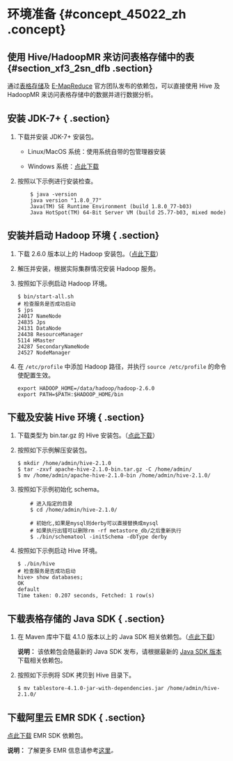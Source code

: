 # 环境准备 {#concept_45022_zh .concept}

## 使用 Hive/HadoopMR 来访问表格存储中的表 {#section_xf3_2sn_dfb .section}

通过[表格存储](https://www.alibabacloud.com/product/table-store)及 [E-MapReduce](https://www.alibabacloud.com/product/e-mapreduce) 官方团队发布的依赖包，可以直接使用 Hive 及 HadoopMR 来访问表格存储中的数据并进行数据分析。

## 安装 JDK-7+ { .section}

1.  下载并安装 JDK-7+ 安装包。
    -   Linux/MacOS 系统：使用系统自带的包管理器安装

    -   Windows 系统：[点此下载](http://www.oracle.com/technetwork/java/javase/downloads/jdk8-downloads-2133151.html) 

2.  按照以下示例进行安装检查。

    ```
    	$ java -version
    	java version "1.8.0_77"
    	Java(TM) SE Runtime Environment (build 1.8.0_77-b03)
    	Java HotSpot(TM) 64-Bit Server VM (build 25.77-b03, mixed mode)
    
    ```


## 安装并启动 Hadoop 环境 { .section}

1.  下载 2.6.0 版本以上的 Hadoop 安装包。（[点此下载](http://mirrors.cnnic.cn/apache/hadoop/common/)）
2.  解压并安装，根据实际集群情况安装 Hadoop 服务。
3.  按照如下示例启动 Hadoop 环境。

    ```
    $ bin/start-all.sh
    # 检查服务是否成功启动
    $ jps
    24017 NameNode
    24835 Jps
    24131 DataNode
    24438 ResourceManager
    5114 HMaster
    24287 SecondaryNameNode
    24527 NodeManager
    
    ```

4.  在 `/etc/profile` 中添加 Hadoop 路径，并执行 `source /etc/profile` 的命令使配置生效。

    ```
    export HADOOP_HOME=/data/hadoop/hadoop-2.6.0
    export PATH=$PATH:$HADOOP_HOME/bin
    
    ```


## 下载及安装 Hive 环境 { .section}

1.  下载类型为 bin.tar.gz 的 Hive 安装包。（[点此下载](https://hive.apache.org/downloads.html)）
2.  按照如下示例解压安装包。

    ```
    $ mkdir /home/admin/hive-2.1.0
    $ tar -zxvf apache-hive-2.1.0-bin.tar.gz -C /home/admin/
    $ mv /home/admin/apache-hive-2.1.0-bin /home/admin/hive-2.1.0/
    
    ```

3.  按照如下示例初始化 schema。

    ```
    	# 进入指定的目录
    	$ cd /home/admin/hive-2.1.0/
    
    	# 初始化,如果是mysql则derby可以直接替换成mysql
    	# 如果执行出错可以删除rm -rf metastore_db/之后重新执行
    	$ ./bin/schematool -initSchema -dbType derby
    
    ```

4.  按照如下示例启动 Hive 环境。

    ```
    $ ./bin/hive
    # 检查服务是否成功启动
    hive> show databases;
    OK
    default
    Time taken: 0.207 seconds, Fetched: 1 row(s)
    
    ```


## 下载表格存储的 Java SDK { .section}

1.  在 Maven 库中下载 4.1.0 版本以上的 Java SDK 相关依赖包。（[点此下载](http://repo.maven.apache.org/maven2/com/aliyun/openservices/tablestore/4.3.1/tablestore-4.3.1-jar-with-dependencies.jar)）

    **说明：** 该依赖包会随最新的 Java SDK 发布，请根据最新的 [Java SDK 版本](../../../../intl.zh-CN/.md#)下载相关依赖包。

2.  按照如下示例将 SDK 拷贝到 Hive 目录下。

    ```
    $ mv tablestore-4.1.0-jar-with-dependencies.jar /home/admin/hive-2.1.0/
    
    ```


## 下载阿里云 EMR SDK { .section}

 [点此下载](http://repo.maven.apache.org/maven2/com/aliyun/emr/emr-tablestore/1.4.2/emr-tablestore-1.4.2.jar) EMR SDK 依赖包。

**说明：** 了解更多 EMR 信息请参考[这里](https://github.com/aliyun/aliyun-emapreduce-sdk)*。*

